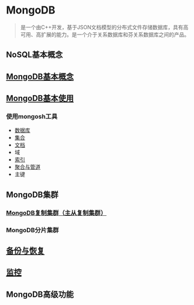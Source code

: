 # MongoDB

>是一个由C++开发，基于JSON文档模型的分布式文件存储数据库，具有高可用、高扩展的能力。是一个介于关系数据库和芬关系数据库之间的产品。

## NoSQL基本概念

## [MongoDB基本概念](./MongoDB基本概念.md) 

## [MongoDB基本使用](https://www.mongodb.com/docs/manual/) 

### 使用mongosh工具

- [数据库](./数据库操作.md) 
- [集合](./集合操作.md) 
- [文档](./文档操作.md) 
- 域
- [索引](./索引操作.md)
- [聚合与管道](./聚合与管道.md) 
- 主键

## MongoDB集群

### [MongoDB复制集群（主从复制集群）](./MongoDB复制.md) 

### MongoDB分片集群

## [备份与恢复](./备份与恢复.md) 

## [监控](./监控.md) 

## MongoDB高级功能